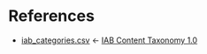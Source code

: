 References
==========

* [iab_categories.csv](csv/iab_categories.csv) ← [IAB Content Taxonomy 1.0](https://iabtechlab.com/wp-content/uploads/2021/10/Content-Taxonomy-1.0.xlsx)
